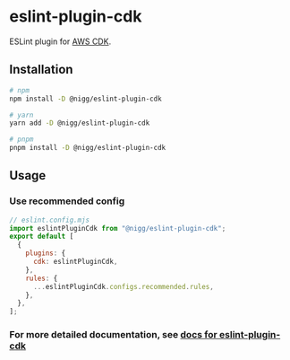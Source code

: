 # eslint-plugin-cdk

ESLint plugin for [AWS CDK](https://github.com/aws/aws-cdk).

## Installation

```bash
# npm
npm install -D @nigg/eslint-plugin-cdk

# yarn
yarn add -D @nigg/eslint-plugin-cdk

# pnpm
pnpm install -D @nigg/eslint-plugin-cdk
```

## Usage

### Use recommended config

```js
// eslint.config.mjs
import eslintPluginCdk from "@nigg/eslint-plugin-cdk";
export default [
  {
    plugins: {
      cdk: eslintPluginCdk,
    },
    rules: {
      ...eslintPluginCdk.configs.recommended.rules,
    },
  },
];
```

### For more detailed documentation, see [docs for eslint-plugin-cdk](https://ren-yamanashi.github.io/eslint-plugin-cdk/)
